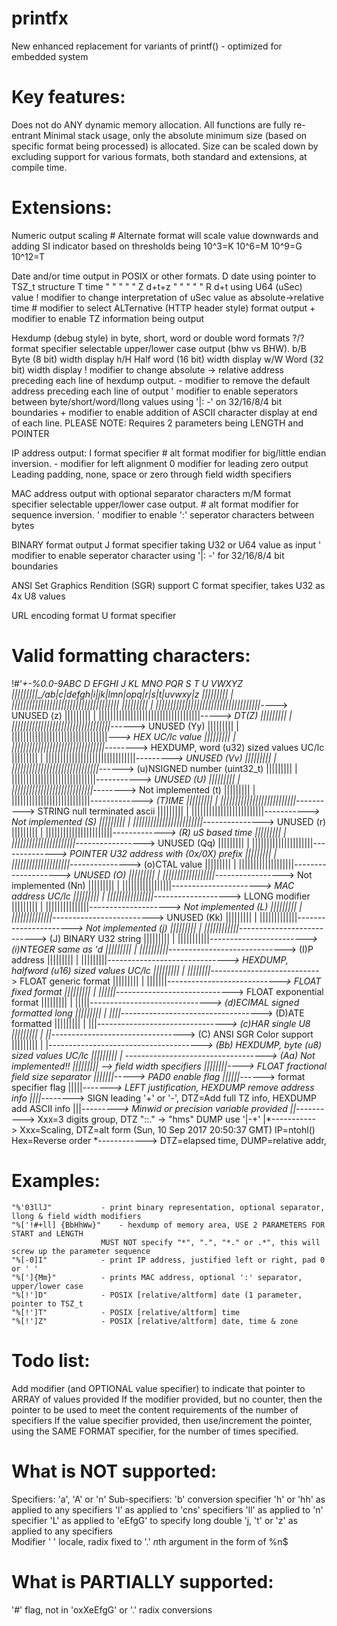 # printfx
  New enhanced replacement for variants of printf() - optimized for embedded system

# Key features:
  Does not do ANY dynamic memory allocation.
  All functions are fully re-entrant
  Minimal stack usage, only the absolute minimum size (based on specific format being processed) is allocated.
  Size can be scaled down by excluding support for various formats, both standard and extensions, at compile time.

# Extensions:
  Numeric output scaling
  	#	Alternate format will scale value downwards and adding SI indicator based on thresholds being
  		10^3=K  10^6=M  10^9=G  10^12=T
  		
  Date and/or time output in POSIX or other formats.
  	D	date using pointer to TSZ_t structure
  	T	time   "      "     "   "       "
  	Z	d+t+z  "      "     "   "       "
  	R	d+t  using U64 (uSec) value
    !	modifier to change interpretation of uSec value as absolute->relative time
    #	modifier to select ALTernative (HTTP header style) format output
    +	modifier to enable TZ information being output
    
  Hexdump (debug style) in byte, short, word or double word formats
    ?/?	format specifier selectable upper/lower case output (bhw vs BHW).
  	b/B	Byte (8 bit) width display
  	h/H	Half word (16 bit) width display
  	w/W	Word (32 bit) width display
    !	modifier to change absolute -> relative address preceding each line of hexdump output.
    -	modifier to remove the default address preceding each line of output
    '	modifier to enable seperators between byte/short/word/llong values using '|: -' on 32/16/8/4 bit boundaries
    +	modifier to enable addition of ASCII character display at end of each line.
    	PLEASE NOTE: Requires 2 parameters being LENGTH and POINTER
    
  IP address output:
  	I	format specifier
    # 	alt format modifier for big/little endian inversion.
    -	modifier for left alignment
    0	modifier for leading zero output
  	  	Leading padding, none, space or zero through field width specifiers
    
  MAC address output with optional separator characters
    m/M format specifier selectable upper/lower case output.
    # 	alt format modifier for sequence inversion.
    '	modifier to enable ':' seperator characters between bytes

  BINARY format output
	J	format specifier taking U32 or U64 value as input
    '	modifier to enable seperator character using '|: -' for 32/16/8/4 bit boundaries
  
  ANSI Set Graphics Rendition (SGR) support
	C	format specifier, takes U32 as 4x U8 values
	
  URL encoding format
  	U	format specifier
  	  
# Valid formatting characters:
  !#'*+-%0.0-9ABC D EFGHI J KL MNO PQR S T U VWXYZ
  |||||||||\_/ab|c|defgh|i|jk|lmn|opq|r|s|t|uvwxy|z
  ||||||||| | |||||||||||||||||||||||||||||||||||||
  ||||||||| | ||||||||||||||||||||||||||||||||||||*----> UNUSED (z)
  ||||||||| | |||||||||||||||||||||||||||||||||||*-----> DT(Z)
  ||||||||| | ||||||||||||||||||||||||||||||||||*------> UNUSED (Yy)
  ||||||||| | |||||||||||||||||||||||||||||||||*---> HEX UC/lc value
  ||||||||| | ||||||||||||||||||||||||||||||||*--------> HEXDUMP, word (u32) sized values UC/lc
  ||||||||| | |||||||||||||||||||||||||||||||*---------> UNUSED (Vv)
  ||||||||| | ||||||||||||||||||||||||||||||*------> (u)NSIGNED number (uint32_t)
  ||||||||| | |||||||||||||||||||||||||||||*-----------> UNUSED (U)
  ||||||||| | ||||||||||||||||||||||||||||*--------> Not implemented (t)
  ||||||||| | |||||||||||||||||||||||||||*-------------> (T)IME
  ||||||||| | ||||||||||||||||||||||||||*----------> STRING null terminated ascii
  ||||||||| | |||||||||||||||||||||||||*-----------> Not implemented (S)
  ||||||||| | ||||||||||||||||||||||||*---------------> UNUSED (r)
  ||||||||| | |||||||||||||||||||||||*-------------> (R) uS based time
  ||||||||| | ||||||||||||||||||||||*-----------------> UNUSED (Qq)
  ||||||||| | |||||||||||||||||||||*--------------> POINTER U32 address with (0x/0X) prefix
  ||||||||| | ||||||||||||||||||||*---------------> (o)CTAL value
  ||||||||| | |||||||||||||||||||*--------------------> UNUSED (O)
  ||||||||| | ||||||||||||||||||*-----------------> Not implemented (Nn)
  ||||||||| | |||||||||||||||||*----------------------> MAC address UC/lc
  ||||||||| | ||||||||||||||||*-------------------> LLONG modifier
  ||||||||| | |||||||||||||||*--------------------> Not implemented (L)
  ||||||||| | ||||||||||||||*-------------------------> UNUSED (Kk)
  ||||||||| | |||||||||||||*----------------------> Not implemented (j)
  ||||||||| | ||||||||||||*---------------------------> (J) BINARY U32 string
  ||||||||| | |||||||||||*------------------------> (i)NTEGER same as 'd
  ||||||||| | ||||||||||*-----------------------------> (I)P address
  ||||||||| | |||||||||*------------------------------> HEXDUMP, halfword (u16) sized values UC/lc
  ||||||||| | ||||||||*---------------------------> FLOAT generic format
  ||||||||| | |||||||*----------------------------> FLOAT fixed format
  ||||||||| | ||||||*-----------------------------> FLOAT exponential format
  ||||||||| | |||||*------------------------------> (d)ECIMAL signed formatted long
  ||||||||| | ||||*-----------------------------------> (D)ATE formatted
  ||||||||| | |||*--------------------------------> (c)HAR single U8
  ||||||||| | ||*---------------------------------> (C) ANSI SGR Color support
  ||||||||| | |*--------------------------------------> (Bb) HEXDUMP, byte (u8) sized values UC/lc
  ||||||||| | *-----------------------------------> (Aa) Not implemented!!
  ||||||||| *--> field width specifiers
  ||||||||*----> FLOAT fractional field size separator
  |||||||*-----> PAD0 enable flag
  ||||||*------> format specifier flag
  |||||*-------> LEFT justification, HEXDUMP remove address info
  ||||*--------> SIGN leading '+' or '-',	DTZ=Add full TZ info, HEXDUMP add ASCII info
  |||*---------> Minwid or precision variable provided
  ||*----------> Xxx=3 digits group, DTZ "::." -> "hms"	DUMP use '|-+'
  |*-----------> Xxx=Scaling, DTZ=alt form (Sun, 10 Sep 2017 20:50:37 GMT) IP=ntohl() Hex=Reverse order
  *------------> DTZ=elapsed time,	DUMP=relative addr,

# Examples:
	"%'03llJ"			- print binary representation, optional separator, llong & field width modifiers
	"%['!#+ll] {BbHhWw}"	- hexdump of memory area, USE 2 PARAMETERS FOR START and LENGTH
 						MUST NOT specify "*", ".", "*." or .*", this will screw up the parameter sequence
	"%[-0]I"			- print IP address, justified left or right, pad 0 or ' '
	"%[']{Mm}"			- prints MAC address, optional ':' separator, upper/lower case
	"%[!']D"			- POSIX [relative/altform] date (1 parameter, pointer to TSZ_t
	"%[!']T"			- POSIX [relative/altform] time
	"%[!']Z"			- POSIX [relative/altform] date, time & zone

# Todo list:
   Add modifier (and OPTIONAL value specifier) to indicate that pointer to ARRAY of values provided
   If the modifier provided, but no counter, then the pointer to be used to meet the content requirements of the number of specifiers
   If the value specifier provided, then use/increment the pointer, using the SAME FORMAT specifier, for the number of times specified.

# What is NOT supported:
  Specifiers:
	'a', 'A' or 'n'
  Sub-specifiers:
	'b' conversion specifier
	'h' or 'hh' as applied to any specifiers
	'l' as applied to 'cns' specifiers
	'll' as applied to 'n' specifier
	'L' as applied to 'eEfgG' to specify long double
	'j, 't' or 'z' as applied to any specifiers	 
  Modifier
 	' '
	locale, radix fixed to '.'
	*n*th argument in the form of %n$

# What is PARTIALLY supported:
  '#' flag, not in 'oxXeEfgG' or '.' radix conversions

